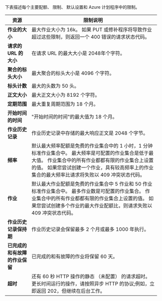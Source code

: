 下表描述每个主要配额、 限制、 默认设置和 Azure 计划程序中的限制。

|资源|限制说明|
|---|---|
|**作业的大小**|最大作业大小为 16k。 如果 PUT 或修补程序将导致作业超过这些限制，则返回一个 400 错误的请求状态代码。|
|**请求的 URL 的大小**|在请求 URL 的最大大小是 2048年个字符。|
|**聚合的标头大小**|最大聚合的标头大小是 4096 个字符。|
|**标头计数**|最大的头数为 50 头。|
|**正文大小**|最大正文大小为 8192 个字符。|
|**定期范围**|最大重复周期范围为 18 个月。|
|**开始时间的时间**|"开始时间的时间"的最大值为 18 个月。|
|**作业历史记录**|作业历史记录中存储的最大响应正文是 2048 个字节。|
|**频率**|默认最大频率配额是免费的作业集合中的 1 小时，1 分钟标准作业集合中。 最大频率是可配置的作业集合是低于最大值。 作业集合中的所有作业都都有限的作业集合上设置的值。 如果您尝试创建一个作业，具有较高频率上的作业集合的最大频率比请求将失败以 409 冲突状态代码。|
|**作业**|默认最大作业配额是免费的作业集合中 5 作业和 50 作业标准作业集合中。 最多作业数是可配置的作业集合。 作业集合中的所有作业都都有限的作业集合上设置的值。 如果您尝试创建多个作业的最大作业配额比，则请求失败以 409 冲突状态代码。|
|**作业历史记录保持期**|作业历史记录会保留最多 2 个月或最多 1000 年执行。|
|**已完成的和有故障的作业保留**|已完成的和有故障的作业将保留 60 天。|
|**超时**|还有 60 秒 HTTP 操作的静态 （未配置） 的请求超时。 更长时间运行的操作，请按照异步 HTTP 的协议;例如，立即返回 202，但继续在后台工作。|
